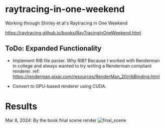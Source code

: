 # raytracing-in-one-weekend
Working through Shirley et al's Raytracing in One Weekend

https://raytracing.github.io/books/RayTracingInOneWeekend.html

## ToDo: Expanded Functionality

- Implement RIB file parser. Why RIB? Because I worked with Renderman in college and always wanted to try writing a Renderman compliant renderer. 
ref: https://renderman.pixar.com/resources/RenderMan_20/ribBinding.html

- Convert to GPU-based renderer using CUDA. 

# Results
Mar 8, 2024: By the book final scene render
![final_scene](https://github.com/alexshopov/raytracing-in-one-weekend/assets/1800641/2e50c98f-d764-412a-8e43-a00d6632a688)
